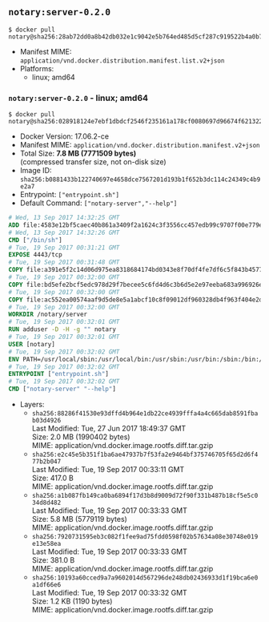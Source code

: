 ## `notary:server-0.2.0`

```console
$ docker pull notary@sha256:28ab72dd0a8b42db032e1c9042e5b764ed485d5cf287c919522b4a0b75507f0a
```

-	Manifest MIME: `application/vnd.docker.distribution.manifest.list.v2+json`
-	Platforms:
	-	linux; amd64

### `notary:server-0.2.0` - linux; amd64

```console
$ docker pull notary@sha256:028918124e7ebf1dbdcf2546f235161a178cf0080697d96674f62132217371e3
```

-	Docker Version: 17.06.2-ce
-	Manifest MIME: `application/vnd.docker.distribution.manifest.v2+json`
-	Total Size: **7.8 MB (7771509 bytes)**  
	(compressed transfer size, not on-disk size)
-	Image ID: `sha256:b0881433b122740697e4658dce7567201d193b1f652b3dc114c24349c4b9e2a7`
-	Entrypoint: `["entrypoint.sh"]`
-	Default Command: `["notary-server","--help"]`

```dockerfile
# Wed, 13 Sep 2017 14:32:25 GMT
ADD file:4583e12bf5caec40b861a3409f2a1624c3f3556cc457edb99c9707f00e779e45 in / 
# Wed, 13 Sep 2017 14:32:26 GMT
CMD ["/bin/sh"]
# Tue, 19 Sep 2017 00:31:21 GMT
EXPOSE 4443/tcp
# Tue, 19 Sep 2017 00:31:48 GMT
COPY file:a391e5f2c14d06d975ea8318684174bd0343e8f70df4fe7df6c5f843b4577f75 in /notary/server/ 
# Tue, 19 Sep 2017 00:32:00 GMT
COPY file:bd5efe2bcf5edc978d29f7becee5c6fd4d6c3b6d5e2e97eeba683a996926ebe6 in /notary/server/ 
# Tue, 19 Sep 2017 00:32:00 GMT
COPY file:ac552ea00574aaf9d5de8e5a1abcf10c8f09012df960328db4f963f404e2d409 in /notary/server/ 
# Tue, 19 Sep 2017 00:32:00 GMT
WORKDIR /notary/server
# Tue, 19 Sep 2017 00:32:01 GMT
RUN adduser -D -H -g "" notary
# Tue, 19 Sep 2017 00:32:01 GMT
USER [notary]
# Tue, 19 Sep 2017 00:32:02 GMT
ENV PATH=/usr/local/sbin:/usr/local/bin:/usr/sbin:/usr/bin:/sbin:/bin:/notary/server
# Tue, 19 Sep 2017 00:32:02 GMT
ENTRYPOINT ["entrypoint.sh"]
# Tue, 19 Sep 2017 00:32:02 GMT
CMD ["notary-server" "--help"]
```

-	Layers:
	-	`sha256:88286f41530e93dffd4b964e1db22ce4939fffa4a4c665dab8591fbab03d4926`  
		Last Modified: Tue, 27 Jun 2017 18:49:37 GMT  
		Size: 2.0 MB (1990402 bytes)  
		MIME: application/vnd.docker.image.rootfs.diff.tar.gzip
	-	`sha256:e2c45e5b351f1ba6ae47937b7f53fa2e9464bf375746705f65d2d6f477b2b047`  
		Last Modified: Tue, 19 Sep 2017 00:33:11 GMT  
		Size: 417.0 B  
		MIME: application/vnd.docker.image.rootfs.diff.tar.gzip
	-	`sha256:a1b087fb149ca0ba6894f17d3b8d9009d72f90f331b487b18cf5e5c034d8d482`  
		Last Modified: Tue, 19 Sep 2017 00:33:33 GMT  
		Size: 5.8 MB (5779119 bytes)  
		MIME: application/vnd.docker.image.rootfs.diff.tar.gzip
	-	`sha256:7920731595eb3c082f1fee9ad75fdd0598f02b57634a08e30748e019e13e58ea`  
		Last Modified: Tue, 19 Sep 2017 00:33:33 GMT  
		Size: 381.0 B  
		MIME: application/vnd.docker.image.rootfs.diff.tar.gzip
	-	`sha256:10193a60cced9a7a9602014d567296de248db02436933d1f19bca6e0a1df66e6`  
		Last Modified: Tue, 19 Sep 2017 00:33:32 GMT  
		Size: 1.2 KB (1190 bytes)  
		MIME: application/vnd.docker.image.rootfs.diff.tar.gzip
